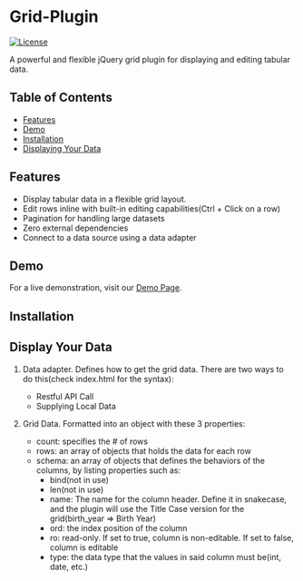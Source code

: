 # Grid-Plugin

[![License](https://img.shields.io/badge/License-MIT-blue.svg)](LICENSE)

A powerful and flexible jQuery grid plugin for displaying and editing tabular data.

## Table of Contents

- [Features](#features)
- [Demo](#demo)
- [Installation](#installation)
- [Displaying Your Data](#installation)

## Features

- Display tabular data in a flexible grid layout.
- Edit rows inline with built-in editing capabilities(Ctrl + Click on a row)
- Pagination for handling large datasets
- Zero external dependencies
- Connect to a data source using a data adapter
  
## Demo

For a live demonstration, visit our [Demo Page](https://global-virtual-networks.github.io/Grid-Plugin/).

## Installation


## Display Your Data

1. Data adapter. Defines how to get the grid data. There are two ways to do this(check index.html for the syntax):
    - Restful API Call
    - Supplying Local Data
      
2. Grid Data. Formatted into an object with these 3 properties:
   - count: specifies the # of rows
   - rows: an array of objects that holds the data for each row
   - schema: an array of objects that defines the behaviors of the columns, by listing properties such as:
     - bind(not in use)
     - len(not in use)
     - name: The name for the column header. Define it in snakecase, and the plugin will use the Title Case version for the grid(birth_year => Birth Year)
     - ord: the index position of the column
     - ro: read-only. If set to true, column is non-editable. If set to false, column is editable
     - type: the data type that the values in said column must be(int, date, etc.)



